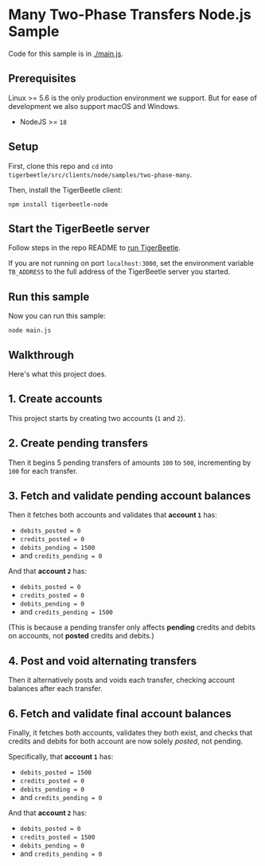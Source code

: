 <!-- This file is generated by [/src/scripts/client_readmes.zig](/src/scripts/client_readmes.zig). -->

# Many Two-Phase Transfers Node.js Sample

Code for this sample is in [./main.js](./main.js).

## Prerequisites

Linux >= 5.6 is the only production environment we
support. But for ease of development we also support macOS and Windows.

- NodeJS >= `18`

## Setup

First, clone this repo and `cd` into `tigerbeetle/src/clients/node/samples/two-phase-many`.

Then, install the TigerBeetle client:

```shell
npm install tigerbeetle-node
```

## Start the TigerBeetle server

Follow steps in the repo README to [run
TigerBeetle](/README.md#running-tigerbeetle).

If you are not running on port `localhost:3000`, set
the environment variable `TB_ADDRESS` to the full
address of the TigerBeetle server you started.

## Run this sample

Now you can run this sample:

```shell
node main.js
```

## Walkthrough

Here's what this project does.

## 1. Create accounts

This project starts by creating two accounts (`1` and `2`).

## 2. Create pending transfers

Then it begins 5 pending transfers of amounts `100` to
`500`, incrementing by `100` for each transfer.

## 3. Fetch and validate pending account balances

Then it fetches both accounts and validates that **account `1`** has:

- `debits_posted = 0`
- `credits_posted = 0`
- `debits_pending = 1500`
- and `credits_pending = 0`

And that **account `2`** has:

- `debits_posted = 0`
- `credits_posted = 0`
- `debits_pending = 0`
- and `credits_pending = 1500`

(This is because a pending transfer only affects **pending**
credits and debits on accounts, not **posted** credits and
debits.)

## 4. Post and void alternating transfers

Then it alternatively posts and voids each transfer,
checking account balances after each transfer.

## 6. Fetch and validate final account balances

Finally, it fetches both accounts, validates they both exist,
and checks that credits and debits for both account are now
solely _posted_, not pending.

Specifically, that **account `1`** has:

- `debits_posted = 1500`
- `credits_posted = 0`
- `debits_pending = 0`
- and `credits_pending = 0`

And that **account `2`** has:

- `debits_posted = 0`
- `credits_posted = 1500`
- `debits_pending = 0`
- and `credits_pending = 0`
